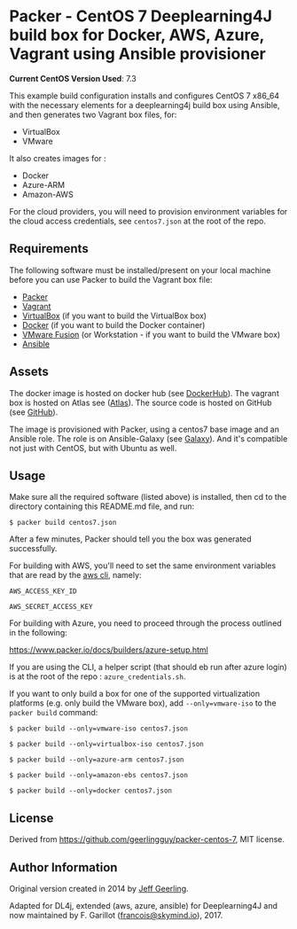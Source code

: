 # Packer - CentOS 7 Deeplearning4J build box for Docker, AWS, Azure, Vagrant using Ansible provisioner

**Current CentOS Version Used**: 7.3

This example build configuration installs and configures CentOS 7 x86_64 with
the necessary elements for a deeplearning4j build box using Ansible, and then generates two Vagrant box files, for:

  - VirtualBox
  - VMware

It also creates images for :

  - Docker
  - Azure-ARM
  - Amazon-AWS

For the cloud providers, you will need to provision environment variables for
the cloud access credentials, see `centos7.json` at the root of the repo.

## Requirements

The following software must be installed/present on your local machine before you can use Packer to build the Vagrant box file:

  - [Packer](http://www.packer.io/)
  - [Vagrant](http://vagrantup.com/)
  - [VirtualBox](https://www.virtualbox.org/) (if you want to build the VirtualBox box)
  - [Docker](https://www.docker.com/) (if you want to build the Docker container)
  - [VMware Fusion](http://www.vmware.com/products/fusion/) (or Workstation - if you want to build the VMware box)
  - [Ansible](http://docs.ansible.com/intro_installation.html)

## Assets

The docker image is hosted on docker hub (see [DockerHub](https://hub.docker.com/r/huitseeker/dl4j-centos7-dev-env/)). The vagrant box is hosted on Atlas see ([Atlas](https://atlas.hashicorp.com/huitseeker/boxes/dl4j-build-box)). The source code is hosted on GitHub (see [GitHub](https://atlas.hashicorp.com/huitseeker/boxes/dl4j-build-box)).


The image is provisioned with Packer, using a centos7 base image and an Ansible role. The role is on Ansible-Galaxy (see [Galaxy](https://galaxy.ansible.com/huitseeker/java_deps/)). And it's compatible not just with CentOS, but with Ubuntu as well.

## Usage

Make sure all the required software (listed above) is installed, then cd to the directory containing this README.md file, and run:

    $ packer build centos7.json

After a few minutes, Packer should tell you the box was generated successfully.

For building with AWS, you'll need to set the same environment variables that
are read by the [aws cli](https://docs.aws.amazon.com/cli/latest/userguide/cli-chap-getting-started.tml#cli-environment), namely:

    AWS_ACCESS_KEY_ID

    AWS_SECRET_ACCESS_KEY

For building with Azure, you need to proceed through the process outlined in the following:

https://www.packer.io/docs/builders/azure-setup.html

If you are using the CLI, a helper script (that should eb run after azure
login) is at the root of the repo : `azure_credentials.sh`.

If you want to only build a box for one of the supported virtualization platforms (e.g. only build the VMware box), add `--only=vmware-iso` to the `packer build` command:

    $ packer build --only=vmware-iso centos7.json

    $ packer build --only=virtualbox-iso centos7.json

    $ packer build --only=azure-arm centos7.json

    $ packer build --only=amazon-ebs centos7.json

    $ packer build --only=docker centos7.json


## License

Derived from https://github.com/geerlingguy/packer-centos-7, MIT license.

## Author Information

Original version created in 2014 by [Jeff Geerling](http://jeffgeerling.com/).

Adapted for DL4j, extended (aws, azure, ansible) for Deeplearning4J and now
maintained by F. Garillot (francois@skymind.io), 2017.
